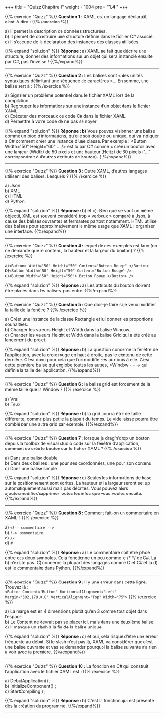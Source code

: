 +++
title = "Quizz Chapitre 1"
weight = 1004
pre = "<b>1.4 </b>"
+++

{{% exercice "Quizz" %}}
**Question 1 :** XAML est un langage déclaratif, c’est-à-dire : 
{{% /exercice %}}

a)	Il permet la description de données structurées.  
b)	Il permet de construire une structure définie dans le fichier C# associé.  
c)	Il s’occupe de la déclaration des instances des classes utilisées.  

{{% expand "solution" %}}
**Réponse :** a) XAML ne fait que décrire une structure, donner des informations sur un objet qui sera instancié ensuite par C#, pas l’inverse !
{{%/expand%}}

---

{{% exercice "Quizz" %}}
**Question 2 :** Les balises sont « des unités syntaxiques délimitant une séquence de caractères »… En somme, une balise sert à : 
{{% /exercice %}}

a)	Signaler un problème potentiel dans le fichier XAML lors de la compilation.  
b)	Regrouper les informations sur une instance d’un objet dans le fichier XAML.  
c)	Exécuter des morceaux de code C# dans le fichier XAML.  
d)	Permettre à votre code de ne pas se noyer

{{% expand "solution" %}}
**Réponse : b)** Vous pouvez visionner une balise comme un bloc d’informations, qu’elle soit double ou unique, qui va indiquer à C# comment créer une instance d’une classe. Par exemple : <Button Width="50" Height="60" … /> est lu par C# comme « crée un bouton avec une largeur (Width) de 50 pixels et une hauteur (Heitz) de 60 pixels ("…" correspondrait à d’autres attributs de bouton).
{{%/expand%}}

---

{{% exercice "Quizz" %}}
**Question 3 :** Outre XAML, d’autres langages utilisent des balises. Lesquels ?
{{% /exercice %}}

a)	Json  
b)	XML  
c)	HTML  
d)	Python

{{% expand "solution" %}}
**Réponse :** b) et c). Bien que servant un même objectif, XML est souvent considéré trop « verbeux » comparé à Json, à cause des balises ouvrantes et fermantes partout notamment. HTML utilise des balises pour approximativement le même usage que XAML : organiser une interface. 
{{%/expand%}}

---

{{% exercice "Quizz" %}}
**Question 4 :** lequel de ces exemples est faux (on ne demande que le contenu, la hauteur et la largeur du bouton) ? 
{{% /exercice %}}

a)```<Button> Width="50" Height="50" Content="Button Rouge" </Button> ```  
b)```<Button Width="50" Height="50" Content="Button Rouge" /> ```  
c)```<Button Width="50" Height="50"> Button Rouge </Button> /> ```

{{% expand "solution" %}}
**Réponse :** a) Les attributs du bouton doivent être placés dans les balises, pas entre.
{{%/expand%}}

---

{{% exercice "Quizz" %}}
**Question 5 :** Que dois-je faire si je veux modifier la taille de la fenêtre ? 
{{% /exercice %}}

a)	Créer une instance de la classe Rectangle et lui donner les proportions souhaitées.  
b)	Changer les valeurs Height et Width dans la balise Window.  
c)	Changer les valeurs Height et Width dans la balise Grid qui a été créé au lancement du projet.

{{% expand "solution" %}}
**Réponse :** b) La question concerne la fenêtre de l’application, avec la croix rouge en haut à droite, pas le contenu de cette dernière. C’est donc pour cela que l’on modifie ses attributs à elle. C’est cette première balise qui englobe toutes les autres, <Window - - -> </Window> qui définie la taille de l’application.
{{%/expand%}}

---

{{% exercice "Quizz" %}}
**Question 6 :** la balise grid est forcément de la même taille que la Window ?
{{% /exercice %}}

a)	Vrai  
b)	Faux  

{{% expand "solution" %}}
**Réponse :**  b) la grid pourra être de taille différente, comme plus petite la plupart du temps. Le vide laissé pourra être comblé par une autre grid par exemple.
{{%/expand%}}

---

{{% exercice "Quizz" %}}
**Question 7 :** lorsque je drag’n’drop un bouton depuis la toolbox de visual studio code sur la fenêtre d’application, comment se crée le bouton sur le fichier XAML ? 
{{% /exercice %}}

a)	Dans une balise double  
b)	Dans deux balises : une pour ses coordonnées, une pour son contenu  
c)	Dans une balise simple  
 
{{% expand "solution" %}}
**Réponse :** c) Seules les informations de base sur le positionnement sont écrites. La hauteur et la largeur seront set up automatiquement aussi mais pas décrites. Vous pouvez alors ajouter/modifier/supprimer toutes les infos que vous voulez ensuite.
{{%/expand%}}

---

{{% exercice "Quizz" %}}
**Question 8 :** Comment fait-on un commentaire en XAML ?
{{% /exercice %}}

a)	``<!-- commentaire -->``  
b)	``!-> commentaire  ``  
c)	``//  ``  
d)	``#  ``

 
{{% expand "solution" %}}
**Réponse :** a) Le commentaire doit être placé entre ces deux symboles. Cela fonctionne un peu comme le /* */ de C#. La b) n’existe pas. C) concerne la plupart des langages comme C et C# et la d) est le commentaire dans Python.
{{%/expand%}}

---

{{% exercice "Quizz" %}}
**Question 9 :** Il y une erreur dans cette ligne. Trouvez là :  
``<Button Content="Button" HorizontalAlignment="Left" Margin="302,179,0,0" VerticalAlignment="Top" Width="75">``
{{% /exercice %}}

a)	La marge est en 4 dimensions plutôt qu’en 3 comme tout objet dans l’espace.  
b)	Le Content ne devrait pas se placer ici, mais dans une deuxième balise.  
c)	Il manque un slash à la fin de la balise unique

{{% expand "solution" %}}
**Réponse :**  c) et oui, cela risque d’être une erreur fréquente au début. Si le slash n’est pas là, XAML va considérer que c’est une balise ouvrante et vas se demander pourquoi la balise suivante n’a rien à voir avec la première.
{{%/expand%}}

---

{{% exercice "Quizz" %}}
**Question 10 :** La fonction en C# qui construit l’application avec le fichier XAML est : 
{{% /exercice %}}

a)	DebutApplication() ;  
b)	InitializeComponent() ;  
c)	StartCompiling() ;  

{{% expand "solution" %}}
**Réponse :**  b) C'est la fonction qui est présente dès la création du programme.
{{%/expand%}}

---